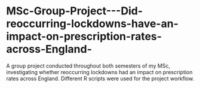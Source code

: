 # MSc-Group-Project---Did-reoccurring-lockdowns-have-an-impact-on-prescription-rates-across-England-
A group project conducted throughout both semesters of my MSc, investigating whether reoccurring lockdowns had an impact on prescription rates across England. Different R scripts were used for the project workflow. 
